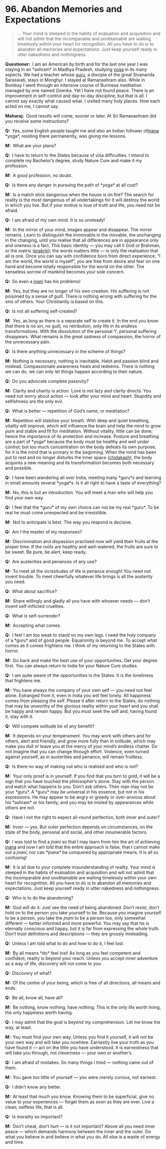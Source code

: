 # 96. Abandon Memories and Expectations

>… Your mind is steeped in the habits of evaluation and acquisition and will not admit that the incomparable and unobtainable are waiting 
timelessly within your heart for recognition. All you have to do is to abandon all memories and 
expectations. Just keep yourself ready in utter nakedness and nothingness.</p>

<p><b>Questioner:</b> I am an American by birth and for the last one year I was staying in an *ashram* in 
Madhya Pradesh, studying <a href="One of the six systems of the Hindu philosophy (from <em>yoj</em>, to yoke or join). <em>Yoga</em> teaches the means by which the individual spirit (<em>jivatma</em>) can be joined or united with the universal spirit (<em>Paramatma</em>).">yoga</a> in its many aspects. We had a teacher whose <a href="Spiritual teacher, preceptor.">guru</a>, a disciple of 
the great Sivananda Saraswati, stays in Monghyr. I stayed at Ramanashram also. While in Bombay 
I went through an intensive course of Burmese meditation managed by one named Goenka. Yet I have not 
found peace. There is an improvement in self-control and day-to-day discipline, but that is all. I 
cannot say exactly what caused what. I visited many holy places. How each acted on me, I cannot 
say.</p>

<p><b>Maharaj:</b> Good results will come, sooner or later. At Sri Ramanashram did you receive some 
instructions?</p>

<p><b>Q:</b> Yes, some English people taught me and also an Indian follower of<a href="Knowledge, especially the higher knowledge derived from meditation; “closely related to the knowledge of Brahman”. (<em>jna</em>, to know; <em>jnani</em>, the knower).">jnana</a> *yoga*, residing there permanently, was giving me lessons.</p>

<p><b>M:</b> What are your plans?</p>

<p><b>Q:</b> I have to return to the States because of visa difficulties. I intend to complete my Bachelor’s degree, study
Nature Cure and make it my profession.</p>

<p><b>M:</b> A good profession, no doubt.</p>

<p><b>Q:</b> Is there any danger in pursuing the path of *yoga* at all cost?</p>

<p><b>M:</b> Is a match stick dangerous when the house is on fire? The search for reality is the most 
dangerous of all undertakings for it will destroy the world in which you live. But if your motive is love 
of truth and life, you need not be afraid.</p>

<p><b>Q:</b> I am afraid of my own mind. It is so unsteady!</p>

<p><b>M:</b> In the mirror of your mind, images appear and disappear. The mirror remains. Learn to 
distinguish the immovable in the movable, the unchanging in the changing, until you realise that all 
differences are in appearance only and oneness is a fact. This basic identity — you may call it God or 
Brahman, or the matrix (<a href="The cosmic substance, the original uncaused cause of phenomenal existence, which is formless, limitless, immobile, eternal and all-pervasive, also called <em>avyakta</em>.">prakriti</a>); the words matters little — is only the realisation that all is one. 
Once you can say with confidence born from direct experience, “I am the world, the world is myself”, 
you are free from desire and fear on one hand and become totally responsible for the world on the 
other. The senseless sorrow of mankind becomes your sole concern.</p>

<p><b>Q:</b> So even a <a href="The knower, especially of the higher knowledge derived from meditation; “closely related to the knowledge of Brahman”.">jnani</a> has his problems!</p>

<p><b>M:</b> Yes, but they are no longer of his own creation. His suffering is not poisoned by a sense of guilt. 
There is nothing wrong with suffering for the sins of others. Your Christianity is based on this.</p>

<p><b>Q:</b> Is not all suffering self-created?</p>

<p><b>M:</b> Yes, as long as there is a separate self to create it. In the end you know that there is no sin, no 
guilt, no retribution, only life in its endless transformations. With the dissolution of the personal ‘I’, 
personal suffering disappears. What remains is the great sadness of compassion, the horror of the 
unnecessary pain.</p>

<p><b>Q:</b> Is there anything unnecessary in the scheme of things?</p>

<p><b>M:</b> Nothing is necessary, nothing is inevitable. Habit and passion blind and mislead. 
Compassionate awareness heals and redeems. There is nothing we can do; we can only let things 
happen according to their nature.</p>

<p><b>Q:</b> Do you advocate complete passivity?</p>

<p><b>M:</b> Clarity and charity is action. Love is not lazy and clarity directs. You need not worry about 
action — look after your mind and heart. Stupidity and selfishness are the only evil.</p>

<p><b>Q:</b> What is better — repetition of God’s name, or meditation?</p>

<p><b>M:</b> Repetition will stabilise your breath. With deep and quiet breathing, vitality will improve, which
will influence the brain and help the mind to grow pure and stable and fit for meditation. Without 
vitality, little can be done; hence the importance of its protection and increase. Posture and 
breathing are a part of *yoga* because the body must be healthy and well under control; but too much 
concentration on the body defeats its own purpose, for it is the mind that is primary in the beginning. 
When the mind has been put to rest and no longer disturbs the inner space (<a href="[<em>chit</em>, to perceive + <em>akash</em>, expanse, sky] <em>Brahman</em> in its aspect of limitless knowledge, the expanse of awareness. Variously used for consciousness, individual as well as universal.">chidakash</a>), the body 
acquires a new meaning and its transformation becomes both necessary and possible.</p>

<p><b>Q:</b> I have been wandering all over India, meeting many *guru*s and learning in small amounts several 
*yoga*s. Is it all right to have a taste of everything?</p>

<p><b>M:</b> No, this is but an introduction. You will meet a man who will help you find your own way.</p>

<p><b>Q:</b> I feel that the *guru* of my own choice can not be my real *guru*. To be real he must come 
unexpected and be irresistible.</p>

<p><b>M:</b> Not to anticipate is best. The way you respond is decisive.</p>

<p><b>Q:</b> Am I the master of my responses?</p>

<p><b>M:</b> Discrimination and dispassion practised now will yield their fruits at the proper time. If the roots 
are healthy and well-watered, the fruits are sure to be sweet. Be pure, be alert, keep ready.</p>

<p><b>Q:</b> Are austerities and penances of any use?</p>

<p><b>M:</b> To meet all the vicissitudes of life is penance enough! You need not invent trouble. To meet 
cheerfully whatever life brings is all the austerity you need.</p>

<p><b>Q:</b> What about sacrifice?</p>

<p><b>M:</b> Share willingly and gladly all you have with whoever needs — don’t invent self-inflicted cruelties.</p>

<p><b>Q:</b> What is self-surrender?</p>

<p><b>M:</b> Accepting what comes.</p>

<p><b>Q:</b> I feel I am too weak to stand on my own legs. I need the holy company of a *guru* and of good 
people. Equanimity is beyond me. To accept what comes as it comes frightens me. I think of my 
returning to the States with horror.</p>

<p><b>M:</b> Go back and make the best use of your opportunities. Get your degree first. You can 
always return to India for your Nature Cure studies.</p>

<p><b>Q:</b> I am quite aware of the opportunities in the States. It is the loneliness that frightens me.</p>

<p><b>M:</b> You have always the company of your own self — you need not feel alone. Estranged from it, 
even in India you will feel lonely. All happiness comes from pleasing the self. Please it after return 
to the States; do nothing that may be unworthy of the glorious reality within your heart and you shall 
be happy and remain happy. But you must seek the self and, having found it, stay with it.</p>

<p><b>Q:</b> Will compete solitude be of any benefit?</p>

<p><b>M:</b> It depends on your temperament. You may work with others and for others, alert and friendly, 
and grow more fully than in solitude, which may make you dull or leave you at the mercy of your 
mind’s endless chatter. Do not imagine that you can change through effort. Violence, even turned 
against yourself, as in austerities and penance, will remain fruitless.</p>

<p><b>Q:</b> Is there no way of making out who is realised and who is not?</p>

<p><b>M:</b> Your only proof is in yourself. If you find that you turn to gold, it will be a sign that you have 
touched the philosopher’s stone. Stay with the person and watch what happens to you. Don’t ask 
others. Their man may not be your *guru*. A *guru* may be universal in his essence, but not in his 
expressions. He may appear to be angry or greedy or over-anxious about his *ashram* or his family, 
and you may be misled by appearances while others are not.</p>

<p><b>Q:</b> Have I not the right to expect all-round perfection, both inner and outer?</p>

<p><b>M:</b> Inner — yes. But outer perfection depends on circumstances, on the state of the body, personal 
and social, and other innumerable factors.</p>

<p><b>Q:</b> I was told to find a <i>jnani</i> so that I may learn from him the art of achieving <a href="Knowledge, especially the higher knowledge derived from meditation; “closely related to the knowledge of Brahman”. (<em>jna</em>, to know; <em>jnani</em>, the knower).">jnana</a> and now I am 
told that the entire approach is false, that I cannot make out a <i>jnani</i>, nor can *jnana* be conquered by 
appropriate means. It is all so confusing!</p>

<p><b>M:</b> It is all due to your complete misunderstanding of reality. Your mind is steeped in the habits of 
evaluation and acquisition and will not admit that the incomparable and unobtainable are waiting 
timelessly within your own heart for recognition. All you have to do is to abandon all memories and 
expectations. Just keep yourself ready in utter nakedness and nothingness.</p>

<p><b>Q:</b> Who is to do the abandoning?</p>

<p><b>M:</b> God will do it. Just see the need of being abandoned. Don’t resist, don’t hold on to the person 
you take yourself to be. Because you imagine yourself to be a person, you take the <i>jnani</i> to be a 
person too, only somewhat different — better informed and more powerful. You may say that he is 
eternally conscious and happy, but it is far from expressing the whole truth. Don’t trust definitions 
and descriptions — they are grossly misleading.</p>

<p><b>Q:</b> Unless I am told what to do and how to do it, I feel lost.</p>

<p><b>M:</b> By all means *do* feel lost! As long as you feel competent and confident, reality is beyond your 
reach. Unless you accept inner adventure as a way of life, discovery will not come to you.</p>

<p><b>Q:</b> Discovery of what?</p>

<p><b>M:</b> Of the centre of your being, which is free of all directions, all means and ends.</p>

<p><b>Q:</b> Be all, know all, have all?</p>

<p><b>M:</b> Be nothing, know nothing, have nothing. This is the only life worth living, the only happiness
worth having.</p>

<p><b>Q:</b> I may admit that the goal is beyond my comprehension. Let me know the way, at least.</p>

<p><b>M:</b> You must find your own way. Unless you find it yourself, it will not be your own way and will take 
you nowhere. Earnestly live your truth as you have found it — act on the little you have understood. 
It is earnestness that will take you through, not cleverness — your own or another’s.</p>

<p><b>Q:</b> I am afraid of mistakes. So many things I tried — nothing came out of them.</p>

<p><b>M:</b> You gave too little of yourself — you were merely curious, not earnest.</p>

<p><b>Q:</b> I didn’t know any better.</p>

<p><b>M:</b> At least that much you know. Knowing them to be superficial, give no value to your experiences — 
forget them as soon as they are over. Live a clean, selfless life, that is all.</p>

<p><b>Q:</b> Is morality so important?</p>

<p><b>M:</b> Don’t cheat, don’t hurt — is it not important? Above all you need inner peace — which demands 
harmony between the inner and the outer. Do what you believe in and believe in what you do. All 
else is a waste of energy and time.


<script>
export default {
  props: ["slot-key"],
  mounted () {
    tippy("[data-tippy-content]", {allowHTML: true});
  }
}
</script>